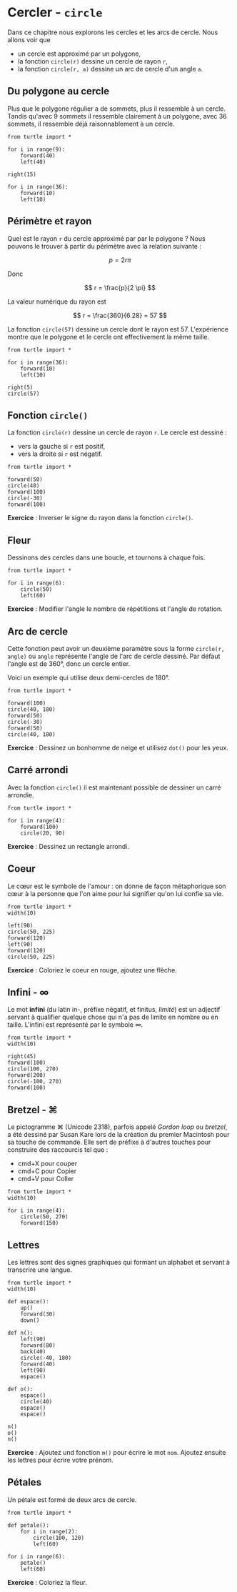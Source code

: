 # Cercler - `circle`

Dans ce chapitre nous explorons les cercles et les arcs de cercle. Nous allons voir que

- un cercle est approximé par un polygone,
- la fonction `circle(r)` dessine un cercle de rayon `r`,
- la fonction `circle(r, a)` dessine un arc de cercle d'un angle `a`.

## Du polygone au cercle

Plus que le polygone régulier a de sommets, plus il ressemble à un cercle.
Tandis qu'avec 9 sommets il ressemble clairement à un polygone,
avec 36 sommets, il ressemble déjà raisonnablement à un cercle.

```{codeplay}
from turtle import *

for i in range(9):
    forward(40)
    left(40)
    
right(15)

for i in range(36):
    forward(10)
    left(10)
```

## Périmètre et rayon

Quel est le rayon `r` du cercle approximé par par le polygone ?
Nous pouvons le trouver à partir du périmètre avec la relation suivante :

$$ p = 2r \pi $$

Donc

$$ r = \frac{p}{2 \pi} $$

La valeur numérique du rayon est

$$ r = \frac{360}{6.28} = 57 $$

La fonction `circle(57)` dessine un cercle dont le rayon est 57. L'expérience montre que le polygone et le cercle ont effectivement la même taille.

```{codeplay}
from turtle import *

for i in range(36):
    forward(10)
    left(10)

right(5)
circle(57)
```

## Fonction `circle()`

La fonction `circle(r)` dessine un cercle de rayon `r`.
Le cercle est dessiné :

- vers la gauche si `r` est positif,
- vers la droite si `r` est négatif.

```{codeplay}
from turtle import *

forward(50)
circle(40)
forward(100)
circle(-30)
forward(100)
```

**Exercice** : Inverser le signe du rayon dans la fonction `circle()`.

## Fleur

Dessinons des cercles dans une boucle, et tournons à chaque fois.

```{codeplay}
from turtle import *

for i in range(6):
    circle(50)
    left(60)
```

**Exercice** : Modifier l'angle le nombre de répétitions et l'angle de rotation.

## Arc de cercle

Cette fonction peut avoir un deuxième paramètre sous la forme `circle(r, angle)`
ou `angle` représente l'angle de l'arc de cercle dessiné.
Par défaut l'angle est de 360°, donc un cercle entier.

Voici un exemple qui utilise deux demi-cercles de 180°.

```{codeplay}
from turtle import *

forward(100)
circle(40, 180)
forward(50)
circle(-30)
forward(50)
circle(40, 180)
```

**Exercice** : Dessinez un bonhomme de neige et utilisez `dot()` pour les yeux.

## Carré arrondi

Avec la fonction `circle()` il est maintenant possible de dessiner un carré arrondie.

```{codeplay}
from turtle import *

for i in range(4):
    forward(100)
    circle(20, 90)
```

**Exercice** : Dessinez un rectangle arrondi.

## Coeur

Le cœur est le symbole de l'amour : on donne de façon métaphorique son cœur à la personne que l'on aime pour lui signifier qu'on lui confie sa vie.

```{codeplay}
from turtle import *
width(10)

left(90)
circle(50, 225)
forward(120)
left(90)
forward(120)
circle(50, 225)
```

**Exercice** : Coloriez le coeur en rouge, ajoutez une flèche.

## Infini - ∞

Le mot **infini** (du latin in-, préfixe négatif, et finitus, *limité*) est un adjectif servant à qualifier quelque chose qui n'a pas de limite en nombre ou en taille. L'infini est représenté par le symbole ∞.

```{codeplay}
from turtle import *
width(10)

right(45)
forward(100)
circle(100, 270)
forward(200)
circle(-100, 270)
forward(100)
```

## Bretzel - ⌘

Le pictogramme ⌘ (Unicode 2318), parfois appelé *Gordon loop* ou *bretzel*, a été dessiné par Susan Kare lors de la création du premier Macintosh pour sa touche de commande. Elle sert de préfixe à d'autres touches pour construire des raccourcis tel que :

- cmd+X pour couper
- cmd+C pour Copier
- cmd+V pour Coller

```{codeplay}
from turtle import *
width(10)

for i in range(4):
    circle(50, 270)
    forward(150)
```

## Lettres

Les lettres sont des signes graphiques qui formant un alphabet et servant à transcrire une langue.

```{codeplay}
from turtle import *
width(10)

def espace():
    up()
    forward(30)
    down()

def n():
    left(90)
    forward(80)
    back(40)
    circle(-40, 180)
    forward(40)
    left(90)
    espace()

def o():
    espace()
    circle(40)
    espace()
    espace()

n()
o()
n()
```

**Exercice** : Ajoutez und fonction `m()` pour écrire le mot `nom`. Ajoutez ensuite les lettres pour écrire votre prénom.

## Pétales

Un pétale est formé de deux arcs de cercle.

```{codeplay}
from turtle import *

def petale():
    for i in range(2):
        circle(100, 120)
        left(60)

for i in range(6):
    petale()
    left(60)
```

**Exercice** : Coloriez la fleur.
